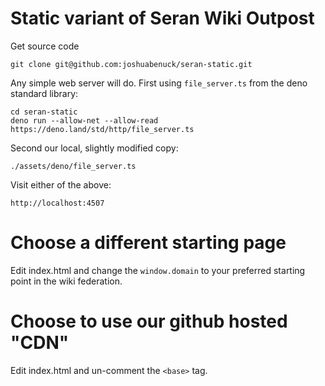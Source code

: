 # Static variant of Seran Wiki Outpost

Get source code

    git clone git@github.com:joshuabenuck/seran-static.git

Any simple web server will do. First using `file_server.ts` from the
deno standard library:

    cd seran-static
    deno run --allow-net --allow-read https://deno.land/std/http/file_server.ts

Second our local, slightly modified copy:

    ./assets/deno/file_server.ts

Visit either of the above:

    http://localhost:4507

# Choose a different starting page

Edit index.html and change the `window.domain` to your preferred
starting point in the wiki federation.

# Choose to use our github hosted "CDN"

Edit index.html and un-comment the `<base>` tag.
